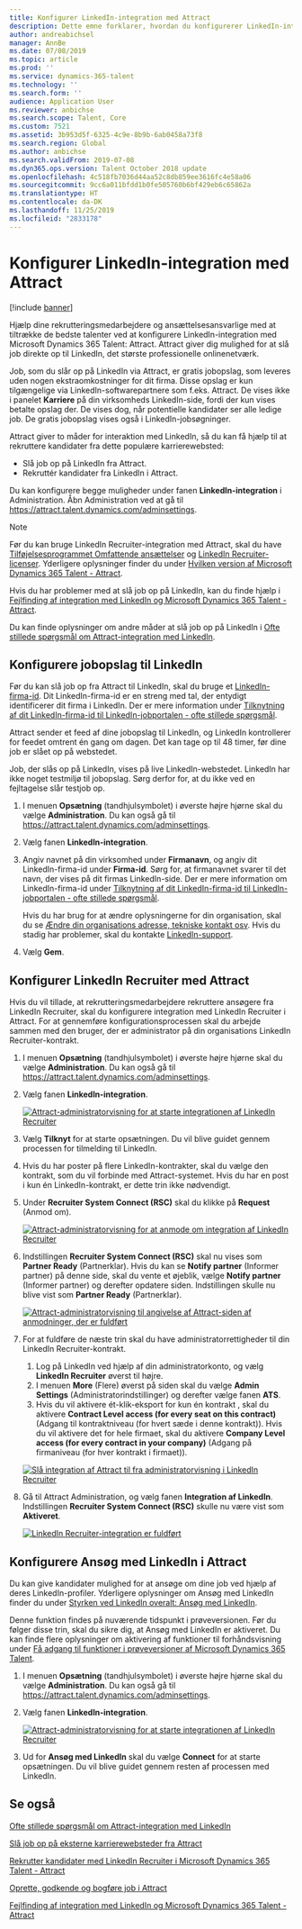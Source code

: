```yaml
---
title: Konfigurer LinkedIn-integration med Attract
description: Dette emne forklarer, hvordan du konfigurerer LinkedIn-integration for Microsoft Dynamics 365 Talent - Attract, så du nemt kan slå job op på LinkedIn fra Attract, så dine rekrutteringsmedarbejdere kan synkronisere deres rekrutteringsoplysninger med en kandidats LinkedIn-profil.
author: andreabichsel
manager: AnnBe
ms.date: 07/08/2019
ms.topic: article
ms.prod: ''
ms.service: dynamics-365-talent
ms.technology: ''
ms.search.form: ''
audience: Application User
ms.reviewer: anbichse
ms.search.scope: Talent, Core
ms.custom: 7521
ms.assetid: 3b953d5f-6325-4c9e-8b9b-6ab0458a73f8
ms.search.region: Global
ms.author: anbichse
ms.search.validFrom: 2019-07-08
ms.dyn365.ops.version: Talent October 2018 update
ms.openlocfilehash: 4c518fb7036d44aa52c8db859ee3616fc4e58a06
ms.sourcegitcommit: 9cc6a011bfdd1b0fe505760b6bf429eb6c65862a
ms.translationtype: HT
ms.contentlocale: da-DK
ms.lasthandoff: 11/25/2019
ms.locfileid: "2833178"
---
```

# <a name="set-up-linkedin-integration-with-attract"></a>Konfigurer LinkedIn-integration med Attract

[!include [banner](includes/banner.md)]

Hjælp dine rekrutteringsmedarbejdere og ansættelsesansvarlige med at tiltrække de bedste talenter ved at konfigurere LinkedIn-integration med Microsoft Dynamics 365 Talent: Attract. Attract giver dig mulighed for at slå job direkte op til LinkedIn, det største professionelle onlinenetværk.

Job, som du slår op på LinkedIn via Attract, er gratis jobopslag, som leveres uden nogen ekstraomkostninger for dit firma. Disse opslag er kun tilgængelige via LinkedIn-softwarepartnere som f.eks. Attract. De vises ikke i panelet **Karriere** på din virksomheds LinkedIn-side, fordi der kun vises betalte opslag der. De vises dog, når potentielle kandidater ser alle ledige job. De gratis jobopslag vises også i LinkedIn-jobsøgninger.

Attract giver to måder for interaktion med LinkedIn, så du kan få hjælp til at rekruttere kandidater fra dette populære karrierewebsted:

- Slå job op på LinkedIn fra Attract.
- Rekruttér kandidater fra LinkedIn i Attract.

Du kan konfigurere begge muligheder under fanen **LinkedIn-integration** i Administration. Åbn Administration ved at gå til <https://attract.talent.dynamics.com/adminsettings>.

> [!NOTE]
> Før du kan bruge LinkedIn Recruiter-integration med Attract, skal du have [Tilføjelsesprogrammet Omfattende ansættelser](https://docs.microsoft.com/dynamics365/unified-operations/talent/attract-comprehensive-hiring) og [LinkedIn Recruiter-licenser](https://business.linkedin.com/talent-solutions/cx/17/08/recruiter-demo-fs2-k18). Yderligere oplysninger finder du under [Hvilken version af Microsoft Dynamics 365 Talent - Attract](./attract-comprehensive-hiring.md).

Hvis du har problemer med at slå job op på LinkedIn, kan du finde hjælp i [Fejlfinding af integration med LinkedIn og Microsoft Dynamics 365 Talent - Attract](./attract-troubleshoot-linkedin.md).

Du kan finde oplysninger om andre måder at slå job op på LinkedIn i [Ofte stillede spørgsmål om Attract-integration med LinkedIn](./attract-linkedin-faq.md).

## <a name="configure-job-posting-to-linkedin"></a>Konfigurere jobopslag til LinkedIn

Før du kan slå job op fra Attract til LinkedIn, skal du bruge et [LinkedIn-firma-id](https://aka.ms/findID). Dit LinkedIn-firma-id er en streng med tal, der entydigt identificerer dit firma i LinkedIn. Der er mere information under [Tilknytning af dit LinkedIn-firma-id til LinkedIn-jobportalen - ofte stillede spørgsmål](https://aka.ms/findID).

Attract sender et feed af dine jobopslag til LinkedIn, og LinkedIn kontrollerer for feedet omtrent én gang om dagen. Det kan tage op til 48 timer, før dine job er slået op på webstedet.

Job, der slås op på LinkedIn, vises på live LinkedIn-webstedet. LinkedIn har ikke noget testmiljø til jobopslag. Sørg derfor for, at du ikke ved en fejltagelse slår testjob op. 

1. I menuen **Opsætning** (tandhjulsymbolet) i øverste højre hjørne skal du vælge **Administration**. Du kan også gå til <https://attract.talent.dynamics.com/adminsettings>.
2. Vælg fanen **LinkedIn-integration**.
3. Angiv navnet på din virksomhed under **Firmanavn**, og angiv dit LinkedIn-firma-id under **Firma-id**. Sørg for, at firmanavnet svarer til det navn, der vises på dit firmas LinkedIn-side. Der er mere information om LinkedIn-firma-id under [Tilknytning af dit LinkedIn-firma-id til LinkedIn-jobportalen - ofte stillede spørgsmål](https://www.linkedin.com/help/linkedin/answer/98972).

    Hvis du har brug for at ændre oplysningerne for din organisation, skal du se [Ændre din organisations adresse, tekniske kontakt osv](https://docs.microsoft.com/office365/admin/manage/change-address-contact-and-more). Hvis du stadig har problemer, skal du kontakte [LinkedIn-support](https://www.linkedin.com/help/linkedin).

4. Vælg **Gem**.

## <a name="set-up-linkedin-recruiter-with-attract"></a>Konfigurer LinkedIn Recruiter med Attract 

Hvis du vil tillade, at rekrutteringsmedarbejdere rekruttere ansøgere fra LinkedIn Recruiter, skal du konfigurere integration med LinkedIn Recruiter i Attract. For at gennemføre konfigurationsprocessen skal du arbejde sammen med den bruger, der er administrator på din organisations LinkedIn Recruiter-kontrakt.

1. I menuen **Opsætning** (tandhjulsymbolet) i øverste højre hjørne skal du vælge **Administration**. Du kan også gå til <https://attract.talent.dynamics.com/adminsettings>.
2. Vælg fanen **LinkedIn-integration**.

    [![Attract-administratorvisning for at starte integrationen af LinkedIn Recruiter](./media/LinkedInConnect.png)](./media/LinkedInConnect.png)

3. Vælg **Tilknyt** for at starte opsætningen. Du vil blive guidet gennem processen for tilmelding til LinkedIn.
4. Hvis du har poster på flere LinkedIn-kontrakter, skal du vælge den kontrakt, som du vil forbinde med Attract-systemet. Hvis du har en post i kun én LinkedIn-kontrakt, er dette trin ikke nødvendigt.
5. Under **Recruiter System Connect (RSC)** skal du klikke på **Request** (Anmod om).

    [![Attract-administratorvisning for at anmode om integration af LinkedIn Recruiter](./media/RequestLinkedInRSC.png)](./media/RequestLinkedInRSC.png)

6. Indstillingen **Recruiter System Connect (RSC)** skal nu vises som **Partner Ready** (Partnerklar). Hvis du kan se **Notify partner** (Informer partner) på denne side, skal du vente et øjeblik, vælge **Notify partner** (Informer partner) og derefter opdatere siden. Indstillingen skulle nu blive vist som **Partner Ready** (Partnerklar).

    [![Attract-administratorvisning til angivelse af Attract-siden af anmodninger, der er fuldført](./media/PartnerReadyRSC.png)](./media/PartnerReadyRSC.png)

7. For at fuldføre de næste trin skal du have administratorrettigheder til din LinkedIn Recruiter-kontrakt.

    1. Log på LinkedIn ved hjælp af din administratorkonto, og vælg **LinkedIn Recruiter** øverst til højre. 
    2. I menuen **More** (Flere) øverst på siden skal du vælge **Admin Settings** (Administratorindstillinger) og derefter vælge fanen **ATS**.
    3. Hvis du vil aktivere ét-klik-eksport for kun én kontrakt , skal du aktivere **Contract Level access (for every seat on this contract)** (Adgang til kontraktniveau (for hvert sæde i denne kontrakt)). Hvis du vil aktivere det for hele firmaet, skal du aktivere **Company Level access (for every contract in your company)** (Adgang på firmaniveau (for hver kontrakt i firmaet)).

    [![Slå integration af Attract til fra administratorvisning i LinkedIn Recruiter](./media/EnableRSC.png)](./media/EnableRSC.png)

8. Gå til Attract Administration, og vælg fanen **Integration af LinkedIn**. Indstillingen **Recruiter System Connect (RSC)** skulle nu være vist som **Aktiveret**.

    [![LinkedIn Recruiter-integration er fuldført](./media/RSCSetupComplete.png)](./media/RSCSetupComplete.png)

## <a name="set-up-apply-with-linkedin-in-attract"></a>Konfigurere Ansøg med LinkedIn i Attract

Du kan give kandidater mulighed for at ansøge om dine job ved hjælp af deres LinkedIn-profiler. Yderligere oplysninger om Ansøg med LinkedIn finder du under [Styrken ved LinkedIn overalt: Ansøg med LinkedIn](https://blog.linkedin.com/2011/07/24/apply-with-linkedin).

Denne funktion findes på nuværende tidspunkt i prøveversionen. Før du følger disse trin, skal du sikre dig, at Ansøg med LinkedIn er aktiveret. Du kan finde flere oplysninger om aktivering af funktioner til forhåndsvisning under [Få adgang til funktioner i prøveversioner af Microsoft Dynamics 365 Talent](./access-preview-feature.md).

1. I menuen **Opsætning** (tandhjulsymbolet) i øverste højre hjørne skal du vælge **Administration**. Du kan også gå til <https://attract.talent.dynamics.com/adminsettings>.
2. Vælg fanen **LinkedIn-integration**.

    [![Attract-administratorvisning for at starte integrationen af LinkedIn Recruiter](./media/LinkedInConnect.png)](./media/LinkedInConnect.png)

3. Ud for **Ansøg med LinkedIn** skal du vælge **Connect** for at starte opsætningen. Du vil blive guidet gennem resten af processen med LinkedIn.

## <a name="see-also"></a>Se også

[Ofte stillede spørgsmål om Attract-integration med LinkedIn](./attract-linkedin-faq.md)

[Slå job op på eksterne karrierewebsteder fra Attract](./posting-jobs-external.md)

[Rekrutter kandidater med LinkedIn Recruiter i Microsoft Dynamics 365 Talent - Attract](./attract-linkedin-recruiter.md)

[Oprette, godkende og bogføre job i Attract](./creating-jobs-attract.md)

[Fejlfinding af integration med LinkedIn og Microsoft Dynamics 365 Talent - Attract](./attract-troubleshoot-linkedin.md)
